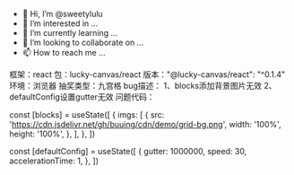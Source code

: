 - 👋 Hi, I’m @sweetylulu
- 👀 I’m interested in ...
- 🌱 I’m currently learning ...
- 💞️ I’m looking to collaborate on ...
- 📫 How to reach me ...

<!---
sweetylulu/sweetylulu is a ✨ special ✨ repository because its `README.md` (this file) appears on your GitHub profile.
You can click the Preview link to take a look at your changes.
--->

框架：react
包：lucky-canvas/react
版本："@lucky-canvas/react": "^0.1.4"
环境：浏览器
抽奖类型：九宫格
bug描述：
	1、blocks添加背景图片无效
	2、defaultConfig设置gutter无效
问题代码：

const [blocks] = useState([
    {
      imgs: [
        {
          src: 'https://cdn.jsdelivr.net/gh/buuing/cdn/demo/grid-bg.png',
          width: '100%',
          height: '100%',
        },
      ],
    },
  ])


const [defaultConfig] = useState([
    {
      gutter: 1000000,
      speed: 30,
      accelerationTime: 1,
    },
  ])
